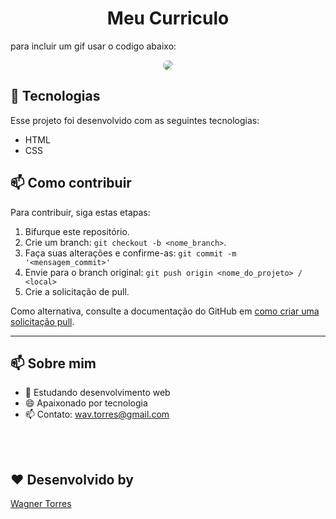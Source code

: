 <h1 align="center">Meu Curriculo</h1>


<!--->
para incluir um gif usar o codigo abaixo:

</p>
<p align="center">
<img src="assets/images/screenvideo.gif" align="center" style="border-radius: 10px" />
</p>
<!--->

## 🚀 Tecnologias  

Esse projeto foi desenvolvido com as seguintes tecnologias:

- HTML
- CSS




## 📫 Como contribuir
<!---Se o seu README for longo ou se você tiver algum processo ou etapas específicas que deseja que os contribuidores sigam, considere a criação de um arquivo CONTRIBUTING.md separado--->

Para contribuir, siga estas etapas:

1. Bifurque este repositório.
2. Crie um branch: `git checkout -b <nome_branch>`.
3. Faça suas alterações e confirme-as: `git commit -m '<mensagem_commit>'`
4. Envie para o branch original: `git push origin <nome_do_projeto> / <local>`
5. Crie a solicitação de pull.

Como alternativa, consulte a documentação do GitHub em [como criar uma solicitação pull](https://help.github.com/en/github/collaborating-with-issues-and-pull-requests/creating-a-pull-request).

---


## 📫 Sobre mim



- 🌱 Estudando desenvolvimento web
- 😄 Apaixonado por tecnologia
- 📫 Contato: wav.torres@gmail.com

<br></br>



## ♥ Desenvolvido by 

[Wagner Torres](https://github.com/wstorres)